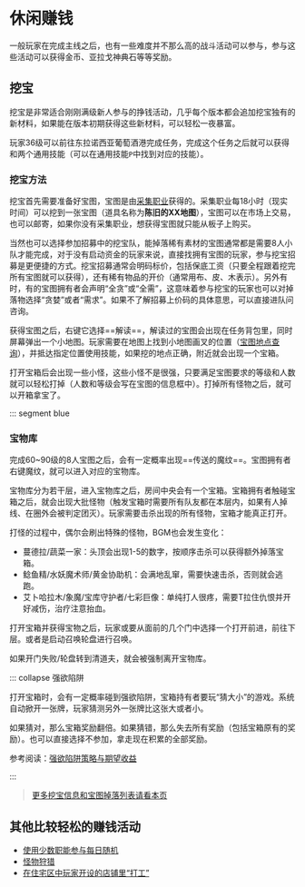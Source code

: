 # 休闲赚钱

一般玩家在完成主线之后，也有一些难度并不那么高的战斗活动可以参与，参与这些活动可以获得金币、亚拉戈神典石等等奖励。

## 挖宝

挖宝是非常适合刚刚满级新人参与的挣钱活动，几乎每个版本都会追加挖宝独有的新材料，如果能在版本初期获得这些新材料，可以轻松一夜暴富。

玩家36级可以前往东拉诺西亚葡萄酒港完成任务<quest name="浪漫的寻宝猎人" />，完成这个任务之后就可以获得<Action :id="1694" name="解读" />和<Action :id="1695" name="挖掘" />两个通用技能（可以在通用技能`P`中找到对应的技能）。

### 挖宝方法

挖宝首先需要准备好宝图，宝图是由[采集职业](/topic/gather.md)获得的。采集职业每18小时（现实时间）可以挖到一张宝图（道具名称为**陈旧的XX地图**），宝图可以在市场上交易，也可以邮寄，如果你没有采集职业，想获得宝图就只能从板子上购买。

当然也可以选择参加招募中的挖宝队，能掉落稀有素材的宝图通常都是需要8人小队才能完成，对于没有启动资金的玩家来说，直接找拥有宝图的玩家，参与挖宝招募是更便捷的方式。挖宝招募通常会明码标价，包括保底工资（只要全程跟着挖完所有宝图就可以获得），还有稀有物品的开价（通常用布、皮、木表示）。另外有时，有的宝图拥有者会声明“全贪”或“全需”，这意味着参与挖宝的玩家也可以对掉落物选择“贪婪”或者“需求”。如果不了解招募上价码的具体意思，可以直接进队问咨询。

获得宝图之后，右键它选择==解读==，解读过的宝图会出现在任务背包里，同时屏幕弹出一个小地图。玩家需要在地图上找到小地图画叉的位置（[宝图地点查询](https://tools.ffxiv.cn/lajipai/)），并抵达指定位置使用<Action :id="1695" name="挖掘" />技能，如果挖的地点正确，附近就会出现一个宝箱。

打开宝箱后会出现一些小怪，这些小怪不是很强，只要满足宝图要求的等级和人数就可以轻松打掉（人数和等级会写在宝图的信息框中）。打掉所有怪物之后，就可以开箱拿宝了。

::: segment blue
### 宝物库

完成60~90级的8人宝图之后，会有一定概率出现==传送的魔纹==。宝图拥有者右键魔纹，就可以进入对应的宝物库。

宝物库分为若干层，进入宝物库之后，房间中央会有一个宝箱。宝箱拥有者触碰宝箱之后，就会出现大批怪物（触发宝箱时需要所有队友都在本层内，如果有人掉线、在圈外会被判定团灭）。玩家需要击杀出现的所有怪物，宝箱才能真正打开。

打怪的过程中，偶尔会刷出特殊的怪物，BGM也会发生变化：
* 蔓德拉/蔬菜一家：头顶会出现1-5的数字，按顺序击杀可以获得额外掉落宝箱。
* 鲶鱼精/水妖魔术师/黄金协助机：会满地乱窜，需要快速击杀，否则就会逃跑。
* 艾卜哈拉木/象魔/宝库守护者/七彩巨像：单纯打人很疼，需要T拉住仇恨并开好减伤，治疗注意抬血。

打开宝箱并获得宝物之后，玩家或要从面前的几个门中选择一个打开前进，前往下层。或者是启动召唤轮盘进行召唤。

如果开门失败/轮盘转到清道夫，就会被强制离开宝物库。

::: collapse 强欲陷阱

打开宝箱时，会有一定概率碰到强欲陷阱，宝箱持有者要玩“猜大小”的游戏。系统自动掀开一张牌，玩家猜测另外一张牌比这张大或者小。

如果猜对，那么宝箱奖励翻倍。如果猜错，那么失去所有奖励（包括宝箱原有的奖励）。也可以直接选择不参加，拿走现在积累的全部奖励。

参考阅读：[强欲陷阱策略与期望收益](https://nga.178.com/read.php?tid=22205088)

:::

> [更多挖宝信息和宝图掉落列表请看本页](https://ff14.huijiwiki.com/wiki/%E5%AF%BB%E5%AE%9D)

##  其他比较轻松的赚钱活动

* [使用少数职能参与每日随机](/topic/daily.htm)
* [怪物狩猎](/topic/hunt.htm)
* [在住宅区中玩家开设的店铺里“打工”](/topic/social.md#住宅区与房屋)